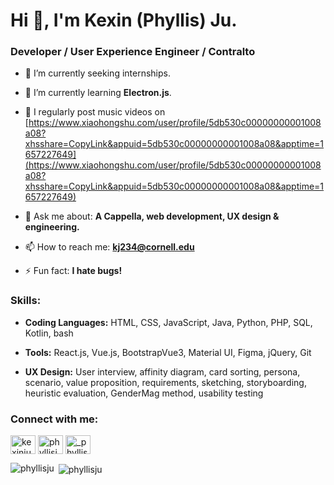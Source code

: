 <h1 align="left">Hi 👋, I'm Kexin (Phyllis) Ju.</h1>
<h3 align="left">Developer / User Experience Engineer / Contralto</h3>

- 🔭 I’m currently seeking internships.

- 🌱 I’m currently learning **Electron.js**.

- 📝 I regularly post music videos on [https://www.xiaohongshu.com/user/profile/5db530c00000000001008a08?xhsshare=CopyLink&appuid=5db530c00000000001008a08&apptime=1657227649](https://www.xiaohongshu.com/user/profile/5db530c00000000001008a08?xhsshare=CopyLink&appuid=5db530c00000000001008a08&apptime=1657227649)

- 💬 Ask me about: **A Cappella, web development, UX design & engineering.**

- 📫 How to reach me: **kj234@cornell.edu**


- ⚡ Fun fact: **I hate bugs!**

<h3 align="left">Skills:</h3>

- **Coding Languages:** HTML, CSS, JavaScript, Java, Python, PHP, SQL, Kotlin, bash

- **Tools:** React.js, Vue.js, BootstrapVue3, Material UI, Figma, jQuery, Git

- **UX Design:** User interview, affinity diagram, card sorting, persona, scenario, value proposition, requirements, sketching, storyboarding, heuristic evaluation, GenderMag method, usability testing

<h3 align="left">Connect with me:</h3>
<p align="left">
<a href="https://linkedin.com/in/kexin-ju-2572a7235" target="_blank"><img align="center" src="https://raw.githubusercontent.com/rahuldkjain/github-profile-readme-generator/master/src/images/icons/Social/linked-in-alt.svg" alt="kexinju" height="30" width="40" /></a>
<a href="https://www.instagram.com/_phyllisju_" target="_blank"><img align="center" src="https://raw.githubusercontent.com/rahuldkjain/github-profile-readme-generator/master/src/images/icons/Social/instagram.svg" alt="phyllisju" height="30" width="40" /></a>
<a href="https://twitter.com/Phylliiiis" target="_blank"><img align="center" src="https://raw.githubusercontent.com/rahuldkjain/github-profile-readme-generator/master/src/images/icons/Social/twitter.svg" alt="_phyllisju_" height="30" width="40" /></a>
</p>

<p><img align="left" src="https://github-readme-stats.vercel.app/api/top-langs?username=phyllisju&show_icons=true&locale=en&layout=compact" alt="phyllisju" /></p>

<p>&nbsp;<img align="center" src="https://github-readme-stats.vercel.app/api?username=phyllisju&show_icons=true&locale=en" alt="phyllisju" /></p>
